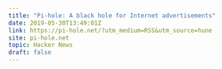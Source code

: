 ```yaml
---
title: "Pi-hole: A black hole for Internet advertisements"
date: 2019-05-30T13:49:01Z
link: https://pi-hole.net/?utm_medium=RSS&utm_source=hune
site: pi-hole.net
topic: Hacker News
draft: false
---
```

